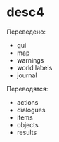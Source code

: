 # desc4
Переведено:
* gui
* map
* warnings
* world labels
* journal

Переводятся:
* actions
* dialogues
* items
* objects
* results

